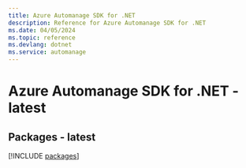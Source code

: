 ```yaml
---
title: Azure Automanage SDK for .NET
description: Reference for Azure Automanage SDK for .NET
ms.date: 04/05/2024
ms.topic: reference
ms.devlang: dotnet
ms.service: automanage
---
```

# Azure Automanage SDK for .NET - latest
## Packages - latest
[!INCLUDE [packages](automanage-index.md)]